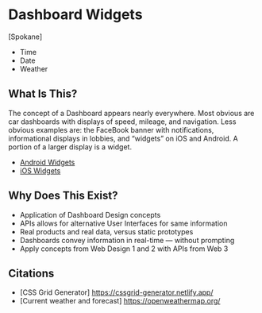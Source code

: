 # Dashboard Widgets

[Spokane]

- Time
- Date
- Weather

## What Is This?

The concept of a Dashboard appears nearly everywhere. Most obvious are car dashboards with displays of speed, mileage, and navigation. Less obvious examples are: the FaceBook banner with notifications, informational displays in lobbies, and “widgets” on iOS and Android. A portion of a larger display is a widget.

- [Android Widgets](https://developer.android.com/guide/topics/appwidgets/overview)
- [iOS Widgets](https://www.imore.com/widgets-ios-8-explained)

## Why Does This Exist?

- Application of Dashboard Design concepts
- APIs allows for alternative User Interfaces for same information
- Real products and real data, versus static prototypes
- Dashboards convey information in real-time — without prompting
- Apply concepts from Web Design 1 and 2 with APIs from Web 3

## Citations

- [CSS Grid Generator] https://cssgrid-generator.netlify.app/
- [Current weather and forecast] https://openweathermap.org/
